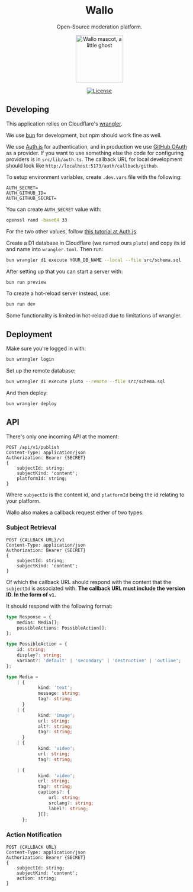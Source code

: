 <div align="center">
<h1>Wallo</h1>

Open-Source moderation platform.

<img src="logo.png" alt="Wallo mascot, a little ghost" height="128" />

[![License](https://img.shields.io/gitlab/license/wallo-dev/wallo?style=for-the-badge)](https://gitlab.com/wallo-dev/wallo/-/raw/main/LICENSE)

</div>

## Developing

This application relies on Cloudflare's [wrangler](https://developers.cloudflare.com/workers/wrangler/).

We use [bun](https://bun.sh/) for development, but npm should work fine as well.

We use [Auth.js](https://authjs.dev/) for authentication, and in production we use [GitHub OAuth](https://docs.github.com/en/apps/oauth-apps/building-oauth-apps/creating-an-oauth-app) as a provider. If you want to use something else the code for configuring providers is in `src/lib/auth.ts`. The callback URL for local development should look like `http://localhost:5173/auth/callback/github`.

To setup environment variables, create `.dev.vars` file with the following:

```env
AUTH_SECRET=
AUTH_GITHUB_ID=
AUTH_GITHUB_SECRET=
```

You can create `AUTH_SECRET` value with:

```bash
openssl rand -base64 33
```

For the two other values, follow [this tutorial at Auth.js](https://authjs.dev/getting-started/authentication/oauth).

Create a D1 database in Cloudflare (we named ours `pluto`) and copy its id and name into `wrangler.toml`. Then run:

```bash
bun wrangler d1 execute YOUR_DB_NAME --local --file src/schema.sql
```

After setting up that you can start a server with:

```bash
bun run preview
```

To create a hot-reload server instead, use:

```bash
bun run dev
```

Some functionality is limited in hot-reload due to limitations of wrangler.

## Deployment

Make sure you're logged in with:

```bash
bun wrangler login
```

Set up the remote database:

```bash
bun wrangler d1 execute pluto --remote --file src/schema.sql
```

And then deploy:

```bash
bun wrangler deploy
```

## API

There's only one incoming API at the moment:

```http
POST /api/v1/publish
Content-Type: application/json
Authorization: Bearer {SECRET}
{
    subjectId: string;
    subjectKind: 'content';
    platformId: string;
}
```

Where `subjectId` is the content id, and `platformId` being the id relating to your platform.

Wallo also makes a callback request either of two types:

### Subject Retrieval

```http
POST {CALLBACK URL}/v1
Content-Type: application/json
Authorization: Bearer {SECRET}
{
    subjectId: string;
    subjectKind: 'content';
}
```

Of which the callback URL should respond with the content that the `subjectId` is associated with. **The callback URL must include the version ID. In the form of `v1`.**

It should respond with the following format:

```ts
type Response = {
	medias: Media[];
	possibleActions: PossibleAction[];
};

type PossibleAction = {
	id: string;
	display?: string;
	variant?: 'default' | 'secondary' | 'destructive' | 'outline';
};

type Media =
	| {
			kind: 'text';
			message: string;
			tag?: string;
	  }
	| {
			kind: 'image';
			url: string;
			alt?: string;
			tag?: string;
	  }
	| {
			kind: 'video';
			url: string;
			tag?: string;

	| {
			kind: 'video';
			url: string;
			tag?: string;
			captions?: {
				url: string;
				srclang?: string;
				label?: string;
			}[];
	  };
```

### Action Notification

```http
POST {CALLBACK URL}
Content-Type: application/json
Authorization: Bearer {SECRET}
{
    subjectId: string;
    subjectKind: 'content';
    action: string;
}
```
